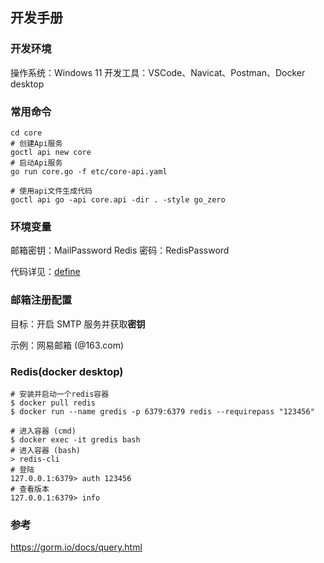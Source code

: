 ## 开发手册

### 开发环境

操作系统：Windows 11
开发工具：VSCode、Navicat、Postman、Docker desktop

### 常用命令

```shell
cd core
# 创建Api服务
goctl api new core
# 启动Api服务
go run core.go -f etc/core-api.yaml

# 使用api文件生成代码
goctl api go -api core.api -dir . -style go_zero
```

### 环境变量

邮箱密钥：MailPassword
Redis 密码：RedisPassword

代码详见：[define](/core/define/define.go)

### 邮箱注册配置

目标：开启 SMTP 服务并获取**密钥**

示例：网易邮箱 (@163.com)

### Redis(docker desktop)

```shell
# 安装并启动一个redis容器
$ docker pull redis
$ docker run --name gredis -p 6379:6379 redis --requirepass "123456"

# 进入容器 (cmd)
$ docker exec -it gredis bash
# 进入容器 (bash)
> redis-cli
# 登陆
127.0.0.1:6379> auth 123456
# 查看版本
127.0.0.1:6379> info

```

### 参考

https://gorm.io/docs/query.html
